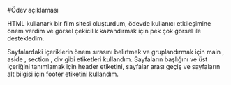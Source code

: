#Ödev açıklaması

HTML kullanark bir film sitesi oluşturdum, ödevde kullanıcı etkileşimine önem verdim ve görsel çekicilik kazandırmak için pek çok görsel ile destekledim.



Sayfalardaki içeriklerin önem sırasını belirtmek ve gruplandırmak için main , aside , section , div gibi etiketleri kullandım. Sayfaların başlığını ve üst içeriğini tanımlamak için header etiketini, sayfalar arası geçiş ve sayfaların alt bilgisi için footer etiketini kullandım.

